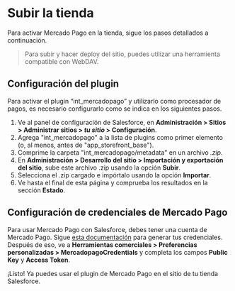 # Subir la tienda

Para activar Mercado Pago en la tienda, sigue los pasos detallados a continuación.

> Para subir y hacer deploy del sitio, puedes utilizar una herramienta compatible con WebDAV. 

## Configuración del plugin

Para activar el plugin “int_mercadopago” y utilizarlo como procesador de pagos, es necesario configurarlo como se indica en los siguientes pasos.

1. Ve al panel de configuración de Salesforce, en **Administración > Sitios > Administrar sitios > _tu sitio_ > Configuración**. 
2. Agrega "int_mercadopago" a la lista de plugins como primer elemento (o, al menos, antes de "app_storefront_base").
3. Comprime la carpeta "int_mercadopago/metadata" en un archivo _.zip_.
4. En **Administración > Desarrollo del sitio > Importación y exportación del sitio**, sube este archivo .zip usando la opción **Subir**.
5. Selecciona el .zip cargado e impórtalo usando la opción **Importar**.
6. Ve hasta el final de esta página y comprueba los resultados en la sección **Estado**.

## Configuración de credenciales de Mercado Pago

Para usar Mercado Pago con Salesforce, debes tener una cuenta de Mercado Pago. Sigue [esta documentación](/developers/es/docs/salesforce/aditional-content/credentials) para generar tus credenciales. Después de eso, ve a **Herramientas comerciales > Preferencias personalizadas > MercadopagoCredentials** y completa los campos **Public Key** y **Access Token**.

¡Listo! Ya puedes usar el plugin de Mercado Pago en el sitio de tu tienda Salesforce.